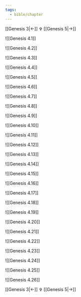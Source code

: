 ```yaml
---
tags:
  - bible/chapter
---
```

[[Genesis 3|<-]] ✞ [[Genesis 5|->]]

![[Genesis 4.1]]

![[Genesis 4.2]]

![[Genesis 4.3]]

![[Genesis 4.4]]

![[Genesis 4.5]]

![[Genesis 4.6]]

![[Genesis 4.7]]

![[Genesis 4.8]]

![[Genesis 4.9]]

![[Genesis 4.10]]

![[Genesis 4.11]]

![[Genesis 4.12]]

![[Genesis 4.13]]

![[Genesis 4.14]]

![[Genesis 4.15]]

![[Genesis 4.16]]

![[Genesis 4.17]]

![[Genesis 4.18]]

![[Genesis 4.19]]

![[Genesis 4.20]]

![[Genesis 4.21]]

![[Genesis 4.22]]

![[Genesis 4.23]]

![[Genesis 4.24]]

![[Genesis 4.25]]

![[Genesis 4.26]]

[[Genesis 3|<-]] ✞ [[Genesis 5|->]]
